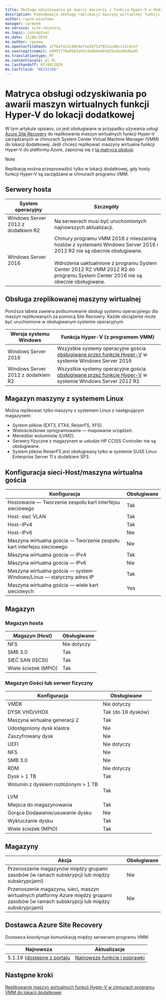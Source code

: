 ```yaml
---
title: Obsługa odzyskiwania po awarii macierzy z funkcją Hyper-V w dodatkowej lokacji programu VMM z Azure Site Recovery
description: Podsumowuje obsługę replikacji maszyny wirtualnej funkcji Hyper-V w chmurach programu VMM do lokacji dodatkowej z Azure Site Recovery.
author: rayne-wiselman
manager: carmonm
ms.service: site-recovery
ms.topic: conceptual
ms.date: 11/06/2019
ms.author: raynew
ms.openlocfilehash: af7baf413c9054ef3e5bf527851ac06c113cdce7
ms.sourcegitcommit: e995f770a0182a93c4e664e60c025e5ba66d6a45
ms.translationtype: MT
ms.contentlocale: pl-PL
ms.lasthandoff: 07/08/2020
ms.locfileid: "86131166"
---
```

# <a name="support-matrix-for-disaster-recovery-of-hyper-v-vms-to-a-secondary-site"></a>Matryca obsługi odzyskiwania po awarii maszyn wirtualnych funkcji Hyper-V do lokacji dodatkowej

W tym artykule opisano, co jest obsługiwane w przypadku używania usługi [Azure Site Recovery](site-recovery-overview.md) do replikowania maszyn wirtualnych funkcji Hyper-V zarządzanych w chmurach System Center Virtual Machine Manager (VMM) do lokacji dodatkowej. Jeśli chcesz replikować maszyny wirtualne funkcji Hyper-V do platformy Azure, zapoznaj się z [tą matrycą obsługi](hyper-v-azure-support-matrix.md).

> [!NOTE]
> Replikację można przeprowadzić tylko w lokacji dodatkowej, gdy hosty funkcji Hyper-V są zarządzane w chmurach programu VMM.


## <a name="host-servers"></a>Serwery hosta

**System operacyjny** | **Szczegóły**
--- | ---
Windows Server 2012 z dodatkiem R2 | Na serwerach musi być uruchomionych najnowszych aktualizacji.
Windows Server 2016 |  Chmury programu VMM 2016 z mieszaniną hostów z systemami Windows Server 2016 i 2012 R2 nie są obecnie obsługiwane.<br/><br/> Wdrożenia uaktualnione z programu System Center 2012 R2 VMM 2012 R2 do programu System Center 2016 nie są obecnie obsługiwane.


## <a name="replicated-vm-support"></a>Obsługa zreplikowanej maszyny wirtualnej

Poniższa tabela zawiera podsumowanie obsługi systemu operacyjnego dla maszyn replikowanych za pomocą Site Recovery. Każde obciążenie może być uruchomione w obsługiwanym systemie operacyjnym.

**Wersja systemu Windows** | **Funkcja Hyper-V (z programem VMM)**
--- | ---
Windows Server 2016 | Wszystkie systemy operacyjne gościa [obsługiwane przez funkcję Hyper-V](/windows-server/virtualization/hyper-v/Supported-Windows-guest-operating-systems-for-Hyper-V-on-Windows) w systemie Windows Server 2016 
Windows Server 2012 z dodatkiem R2 | Wszystkie systemy operacyjne gościa [obsługiwane przez funkcję Hyper-V](/previous-versions/windows/it-pro/windows-server-2012-R2-and-2012/dn792027%28v%3dws.11%29) w systemie Windows Server 2012 R2

## <a name="linux-machine-storage"></a>Magazyn maszyny z systemem Linux

Można replikować tylko maszyny z systemem Linux z następującym magazynem:

- System plików (EXT3, ETX4, ReiserFS, XFS).
- Wielościeżkowe oprogramowanie — mapowanie urządzeń.
- Menedżer woluminów (LVM2).
- Serwery fizyczne z magazynem w usłudze HP CCISS Controller nie są obsługiwane.
- System plików ReiserFS jest obsługiwany tylko w systemie SUSE Linux Enterprise Server 11 z dodatkiem SP3.

## <a name="network-configuration---hostguest-vm"></a>Konfiguracja sieci-Host/maszyna wirtualna gościa

**Konfiguracja** | **Obsługiwane**  
--- | --- 
Hostowanie — Tworzenie zespołu kart interfejsu sieciowego | Tak 
Host-sieć VLAN | Tak 
Host-IPv4 | Tak 
Host-IPv6 | Nie 
Maszyna wirtualna gościa — Tworzenie zespołu kart interfejsu sieciowego | Nie
Maszyna wirtualna gościa — IPv4 | Tak
Maszyna wirtualna gościa — IPv6 | Nie
Maszyna wirtualna gościa — system Windows/Linux — statyczny adres IP | Tak
Maszyna wirtualna gościa — wiele kart sieciowych | Yes


## <a name="storage"></a>Magazyn

### <a name="host-storage"></a>Magazyn hosta

**Magazyn (Host)** | **Obsługiwane**
--- | --- 
NFS | Nie dotyczy
SMB 3.0 |  Tak
SIEĆ SAN (ISCSI) | Tak
Wiele ścieżek (MPIO) | Tak

### <a name="guest-or-physical-server-storage"></a>Magazyn Gości lub serwer fizyczny

**Konfiguracja** | **Obsługiwane**
--- | --- | 
VMDK |  Nie dotyczy
DYSK VHD/VHDX | Tak (do 16 dysków)
Maszyna wirtualna generacji 2 | Tak
Udostępniony dysk klastra | Nie
Zaszyfrowany dysk | Nie
UEFI| Nie dotyczy
NFS | Nie
SMB 3.0 | Nie
RDM | Nie dotyczy
Dysk > 1 TB | Tak
Wolumin z dyskiem rozłożonym > 1 TB<br/><br/> LVM | Tak
Miejsca do magazynowania | Tak
Gorące Dodawanie/usuwanie dysku | Nie
Wykluczanie dysku | Tak
Wiele ścieżek (MPIO) | Tak

## <a name="vaults"></a>Magazyny

**Akcja** | **Obsługiwane**
--- | --- 
Przenoszenie magazynów między grupami zasobów (w ramach subskrypcji lub między subskrypcjami) |  Nie
Przenoszenie magazynu, sieci, maszyn wirtualnych platformy Azure między grupami zasobów (w ramach subskrypcji lub między subskrypcjami) | Nie

## <a name="azure-site-recovery-provider"></a>Dostawca Azure Site Recovery

Dostawca koordynuje komunikację między serwerami programu VMM. 

**Najnowsza** | **Aktualizacje**
--- | --- 
5.1.19 ([dostępne z portalu](https://aka.ms/downloaddra) | [Najnowsze funkcje i poprawki](https://support.microsoft.com/kb/3155002)



## <a name="next-steps"></a>Następne kroki

[Replikowanie maszyn wirtualnych funkcji Hyper-V w chmurach programu VMM do lokacji dodatkowej](./hyper-v-vmm-disaster-recovery.md)
